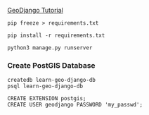 [GeoDjango Tutorial](https://docs.djangoproject.com/en/5.1/ref/contrib/gis/tutorial/)

```
pip freeze > requirements.txt

pip install -r requirements.txt
```

```
python3 manage.py runserver
```



### Create PostGIS Database
```
createdb learn-geo-django-db
psql learn-geo-django-db

CREATE EXTENSION postgis;
CREATE USER geodjango PASSWORD 'my_passwd';
```
